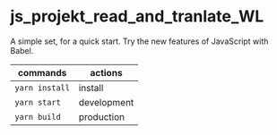 # js_projekt_read_and_tranlate_WL

A simple set, for a quick start. Try the new features of JavaScript with Babel.

| commands        | actions                |
|-----------------|------------------------|
|`yarn install`   | install                | 
|`yarn start`     | development            |  
|`yarn build`     | production             |



